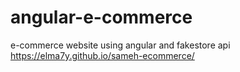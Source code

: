 # angular-e-commerce
e-commerce website using angular and fakestore api
https://elma7y.github.io/sameh-ecommerce/
